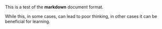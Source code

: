 This is a test of the **markdown** document format. 

While this, in some cases, can lead to poor thinking, in other cases it can be beneficial for learning. 